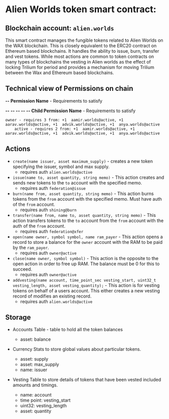 # **Alien Worlds token** smart contract:
## Blockchain account: `alien.worlds`

This smart contract manages the fungible tokens related to Alien Worlds on the WAX blockchain. This is closely equivalent to the ERC20 contract on Ethereum based blockchains. It handles the ability to issue, burn, transfer and vest tokens. While most actions are common to token contracts on many types of blockchains the vesting in Alien worlds as the effect of locking Trilium for period and provides a mechanism for moving Trilium between the Wax and Ethereum based blockchains.
## Technical view of Permissions on chain
**-- Permission Name** - Requirements to satisfy  

**-- -- -- -- -- Child Permission Name** - Requirements to satisfy

    owner - requires 3 from: +1  aamir.worlds@active, +1  aarav.worlds@active, +1  advik.worlds@active, +1  anya.worlds@active
        active - requires 2 from: +1  aamir.worlds@active, +1  aarav.worlds@active, +1  advik.worlds@active, +1  anya.worlds@active


## Actions

* `create(name issuer, asset maximum_supply)` - creates a new token specifying the issuer, symbol and max supply.
  * requires auth `alien.worlds@active`
* `issue(name to, asset quantity, string memo)` - This action creates and sends new tokens to the `to` account with the specified memo.
  * requires auth `federation@issue`
* `burn(name from, asset quantity, string memo)` - This action burns tokens from the `from` account with the specified memo. Must have auth of the `from` account.
  * requires auth `shining@burn`
* `transfer(name from, name to, asset quantity, string memo)` - This action transfers tokens to the `to` account from the `from` account with the auth of the `from` account.
  * requires auth `federation@xfer`
* `open(name owner, symbol symbol, name ram_payer` - This action opens a record to store a balance for the `owner` account with the RAM to be paid by the `ram_payer`.
  * requires auth `owner@active`
* `close(name owner, symbol symbol)` - This action is the opposite to the open action in order to free up RAM. The balance must be 0 for this to succeed.
  * requires auth `owner@active`
* `addvesting(name account, time_point_sec vesting_start, uint32_t vesting_length, asset vesting_quantity);` - This action is for vesting tokens on behalf of a users account. This either creates a new vesting record of modifies an existing record.
  * requires auth `alien.worlds@active`

## Storage

* Accounts Table - table to hold all the token balances
    * asset: balance

* Currency Stats to store global values about particular tokens.
    * asset: supply
    * asset: max_supply
    * name: issuer

* Vesting Table to store details of tokens that have been vested included amounts and timings.
    * name: account
    * time point: vesting_start
    * uint32: vesting_length
    * asset: quantity